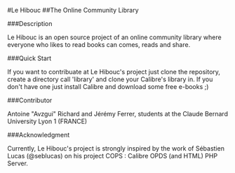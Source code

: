 #Le Hibouc
##The Online Community Library

###Description

Le Hibouc is an open source project of an online community library
where everyone who likes to read books can comes, reads and share.

###Quick Start

If you want to contribuate at Le Hibouc's project just clone the
repository, create a directory call 'library' and clone your
Calibre's library in. If you don't have one just install Calibre
and download some free e-books ;)

###Contributor

Antoine "Avzgui" Richard and Jérémy Ferrer, students at the
Claude Bernard University Lyon 1 (FRANCE)

###Acknowledgment

Currently, Le Hibouc's project is strongly inspired by the
work of Sébastien Lucas (@seblucas) on his project COPS : Calibre 
OPDS (and HTML) PHP Server.

